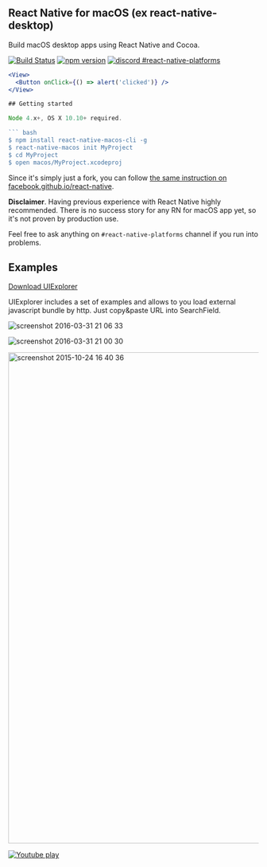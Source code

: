 ## React Native for macOS (ex react-native-desktop)

Build macOS desktop apps using React Native and Cocoa.

[![Build Status](https://travis-ci.org/ptmt/react-native-macos.svg)](https://travis-ci.org/ptmt/react-native-macos)
[![npm version](https://badge.fury.io/js/react-native-macos.svg)](https://badge.fury.io/js/react-native-macos)
[![discord #react-native-platforms](https://img.shields.io/badge/reactiflux-%23react--native--platforms-blue.svg)](http://reactiflux.com)

```jsx
<View>
  <Button onClick={() => alert('clicked')} />
</View>

## Getting started

Node 4.x+, OS X 10.10+ required.

``` bash
$ npm install react-native-macos-cli -g
$ react-native-macos init MyProject
$ cd MyProject
$ open macos/MyProject.xcodeproj
```
Since it's simply just a fork, you can follow [the same instruction on facebook.github.io/react-native](http://facebook.github.io/react-native/docs/getting-started.html#content).

**Disclaimer**. Having previous experience with React Native highly recommended. There is no success story for any RN for macOS app yet, so it's not proven by production use.

Feel free to ask anything on `#react-native-platforms` channel if you run into problems.

## Examples

[Download UIExplorer](https://github.com/ptmt/react-native-macos/files/199128/UIExplorer.zip)

UIExplorer includes a set of examples and allows to you load external javascript bundle by http. Just copy&paste URL into SearchField.


![screenshot 2016-03-31 21 06 33](https://cloud.githubusercontent.com/assets/1004115/14185918/91648d8c-f784-11e5-82b6-fcd08b74b89a.png)

![screenshot 2016-03-31 21 00 30](https://cloud.githubusercontent.com/assets/1004115/14185806/1cd2dfdc-f784-11e5-8c14-de0ca21f7ead.png)

<img width="986" alt="screenshot 2015-10-24 16 40 36" src="https://cloud.githubusercontent.com/assets/1004115/14185895/7c133eb0-f784-11e5-8e3c-ca36aa351a26.png">


[![Youtube play](https://cloud.githubusercontent.com/assets/1004115/11685246/75db9d6a-9e99-11e5-8378-1d5cea6053c0.png)](https://www.youtube.com/watch?v=m1-LNKIuqtI)
